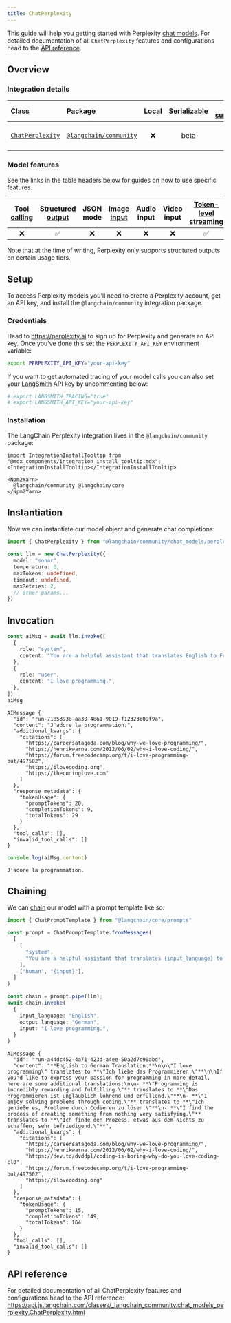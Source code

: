 ```yaml
---
title: ChatPerplexity
---
```


This guide will help you getting started with Perplexity [chat models](/oss/concepts/#chat-models). For detailed documentation of all `ChatPerplexity` features and configurations head to the [API reference](https://api.js.langchain.com/classes/_langchain_community.chat_models_perplexity.ChatPerplexity.html).

## Overview
### Integration details

| Class | Package | Local | Serializable | [PY support](https://python.langchain.com/docs/integrations/chat/perplexity/) | Package downloads | Package latest |
| :--- | :--- | :---: | :---: |  :---: | :---: | :---: |
| [`ChatPerplexity`](https://api.js.langchain.com/classes/_langchain_community.chat_models_perplexity.ChatPerplexity.html) | [`@langchain/community`](https://npmjs.com/@langchain/community) | ❌ | beta | ✅ | ![NPM - Downloads](https://img.shields.io/npm/dm/@langchain/community?style=flat-square&label=%20&) | ![NPM - Version](https://img.shields.io/npm/v/@langchain/community?style=flat-square&label=%20&) |

### Model features

See the links in the table headers below for guides on how to use specific features.

| [Tool calling](/oss/how-to/tool_calling) | [Structured output](/oss/how-to/structured_output/) | JSON mode | [Image input](/oss/how-to/multimodal_inputs/) | Audio input | Video input | [Token-level streaming](/oss/how-to/chat_streaming/) | [Token usage](/oss/how-to/chat_token_usage_tracking/) | [Logprobs](/oss/how-to/logprobs/) |
| :---: | :---: | :---: | :---: |  :---: | :---: | :---: | :---: | :---: |
| ❌ | ✅ | ❌ | ❌ | ❌ | ❌ | ✅ | ✅ | ❌ | 

Note that at the time of writing, Perplexity only supports structured outputs on certain usage tiers.

## Setup

To access Perplexity models you'll need to create a Perplexity account, get an API key, and install the `@langchain/community` integration package.

### Credentials

Head to https://perplexity.ai to sign up for Perplexity and generate an API key. Once you've done this set the `PERPLEXITY_API_KEY` environment variable:

```bash
export PERPLEXITY_API_KEY="your-api-key"
```

If you want to get automated tracing of your model calls you can also set your [LangSmith](https://docs.smith.langchain.com/) API key by uncommenting below:

```bash
# export LANGSMITH_TRACING="true"
# export LANGSMITH_API_KEY="your-api-key"
```

### Installation

The LangChain Perplexity integration lives in the `@langchain/community` package:

```{=mdx}
import IntegrationInstallTooltip from "@mdx_components/integration_install_tooltip.mdx";
<IntegrationInstallTooltip></IntegrationInstallTooltip>

<Npm2Yarn>
  @langchain/community @langchain/core
</Npm2Yarn>

```
## Instantiation

Now we can instantiate our model object and generate chat completions:


```typescript
import { ChatPerplexity } from "@langchain/community/chat_models/perplexity"

const llm = new ChatPerplexity({
  model: "sonar",
  temperature: 0,
  maxTokens: undefined,
  timeout: undefined,
  maxRetries: 2,
  // other params...
})
```
## Invocation


```typescript
const aiMsg = await llm.invoke([
  {
    role: "system",
    content: "You are a helpful assistant that translates English to French. Translate the user sentence.",
  },
  {
    role: "user",
    content: "I love programming.",
  },
])
aiMsg
```
```output
AIMessage {
  "id": "run-71853938-aa30-4861-9019-f12323c09f9a",
  "content": "J'adore la programmation.",
  "additional_kwargs": {
    "citations": [
      "https://careersatagoda.com/blog/why-we-love-programming/",
      "https://henrikwarne.com/2012/06/02/why-i-love-coding/",
      "https://forum.freecodecamp.org/t/i-love-programming-but/497502",
      "https://ilovecoding.org",
      "https://thecodinglove.com"
    ]
  },
  "response_metadata": {
    "tokenUsage": {
      "promptTokens": 20,
      "completionTokens": 9,
      "totalTokens": 29
    }
  },
  "tool_calls": [],
  "invalid_tool_calls": []
}
```

```typescript
console.log(aiMsg.content)
```
```output
J'adore la programmation.
```
## Chaining

We can [chain](/oss/how-to/sequence/) our model with a prompt template like so:


```typescript
import { ChatPromptTemplate } from "@langchain/core/prompts"

const prompt = ChatPromptTemplate.fromMessages(
  [
    [
      "system",
      "You are a helpful assistant that translates {input_language} to {output_language}.",
    ],
    ["human", "{input}"],
  ]
)

const chain = prompt.pipe(llm);
await chain.invoke(
  {
    input_language: "English",
    output_language: "German",
    input: "I love programming.",
  }
)
```
```output
AIMessage {
  "id": "run-a44dc452-4a71-423d-a4ee-50a2d7c90abd",
  "content": "**English to German Translation:**\n\n\"I love programming\" translates to **\"Ich liebe das Programmieren.\"**\n\nIf you'd like to express your passion for programming in more detail, here are some additional translations:\n\n- **\"Programming is incredibly rewarding and fulfilling.\"** translates to **\"Das Programmieren ist unglaublich lohnend und erfüllend.\"**\n- **\"I enjoy solving problems through coding.\"** translates to **\"Ich genieße es, Probleme durch Codieren zu lösen.\"**\n- **\"I find the process of creating something from nothing very satisfying.\"** translates to **\"Ich finde den Prozess, etwas aus dem Nichts zu schaffen, sehr befriedigend.\"**",
  "additional_kwargs": {
    "citations": [
      "https://careersatagoda.com/blog/why-we-love-programming/",
      "https://henrikwarne.com/2012/06/02/why-i-love-coding/",
      "https://dev.to/dvddpl/coding-is-boring-why-do-you-love-coding-cl0",
      "https://forum.freecodecamp.org/t/i-love-programming-but/497502",
      "https://ilovecoding.org"
    ]
  },
  "response_metadata": {
    "tokenUsage": {
      "promptTokens": 15,
      "completionTokens": 149,
      "totalTokens": 164
    }
  },
  "tool_calls": [],
  "invalid_tool_calls": []
}
```
## API reference

For detailed documentation of all ChatPerplexity features and configurations head to the API reference: https://api.js.langchain.com/classes/_langchain_community.chat_models_perplexity.ChatPerplexity.html
